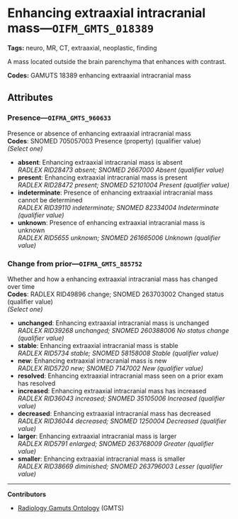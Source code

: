 # Enhancing extraaxial intracranial mass—`OIFM_GMTS_018389`

**Tags:** neuro, MR, CT, extraaxial, neoplastic, finding

A mass located outside the brain parenchyma that enhances with contrast.

**Codes:** GAMUTS 18389 enhancing extraaxial intracranial mass

## Attributes

### Presence—`OIFMA_GMTS_960633`

Presence or absence of enhancing extraaxial intracranial mass  
**Codes**: SNOMED 705057003 Presence (property) (qualifier value)  
*(Select one)*

- **absent**: Enhancing extraaxial intracranial mass is absent  
_RADLEX RID28473 absent; SNOMED 2667000 Absent (qualifier value)_
- **present**: Enhancing extraaxial intracranial mass is present  
_RADLEX RID28472 present; SNOMED 52101004 Present (qualifier value)_
- **indeterminate**: Presence of enhancing extraaxial intracranial mass cannot be determined  
_RADLEX RID39110 indeterminate; SNOMED 82334004 Indeterminate (qualifier value)_
- **unknown**: Presence of enhancing extraaxial intracranial mass is unknown  
_RADLEX RID5655 unknown; SNOMED 261665006 Unknown (qualifier value)_

### Change from prior—`OIFMA_GMTS_885752`

Whether and how a enhancing extraaxial intracranial mass has changed over time  
**Codes**: RADLEX RID49896 change; SNOMED 263703002 Changed status (qualifier value)  
*(Select one)*

- **unchanged**: Enhancing extraaxial intracranial mass is unchanged  
_RADLEX RID39268 unchanged; SNOMED 260388006 No status change (qualifier value)_
- **stable**: Enhancing extraaxial intracranial mass is stable  
_RADLEX RID5734 stable; SNOMED 58158008 Stable (qualifier value)_
- **new**: Enhancing extraaxial intracranial mass is new  
_RADLEX RID5720 new; SNOMED 7147002 New (qualifier value)_
- **resolved**: Enhancing extraaxial intracranial mass seen on a prior exam has resolved  
- **increased**: Enhancing extraaxial intracranial mass has increased  
_RADLEX RID36043 increased; SNOMED 35105006 Increased (qualifier value)_
- **decreased**: Enhancing extraaxial intracranial mass has decreased  
_RADLEX RID36044 decreased; SNOMED 1250004 Decreased (qualifier value)_
- **larger**: Enhancing extraaxial intracranial mass is larger  
_RADLEX RID5791 enlarged; SNOMED 263768009 Greater (qualifier value)_
- **smaller**: Enhancing extraaxial intracranial mass is smaller  
_RADLEX RID38669 diminished; SNOMED 263796003 Lesser (qualifier value)_

---

**Contributors**

- [Radiology Gamuts Ontology](https://gamuts.net/) (GMTS)